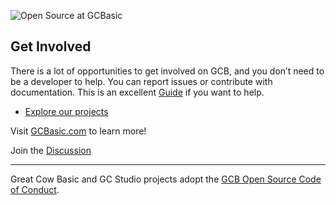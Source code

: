 ![Open Source at GCBasic](https://github.com/GreatCowBASIC/GreatCowBASIC/blob/main/Images/open-at-GCB.png) 

## Get Involved

There is a lot of opportunities to get involved on GCB, and you don’t need to be a developer to help.
You can report issues or contribute with documentation.
This is an excellent [Guide]( https://opensource.guide/how-to-contribute/) if you want to help.


* [Explore our projects](https://github.com/GreatCowBASIC?tab=repositories)

Visit [GCBasic.com](https://gcbasic.com) to learn more!

Join the [Discussion](https://sourceforge.net/p/gcbasic/discussion/)

----

Great Cow Basic and GC Studio projects adopt the [GCB Open Source Code of Conduct](https://github.com/GreatCowBASIC/GreatCowBASIC/blob/main/CODE_OF_CONDUCT.md).


<!---
GreatCowBASIC/GreatCowBASIC is a ✨ special ✨ repository because its `README.md` (this file) appears on your GitHub profile.
You can click the Preview link to take a look at your changes.
--->

